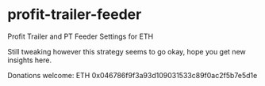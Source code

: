 # profit-trailer-feeder
Profit Trailer and PT Feeder  Settings for ETH

Still tweaking however this strategy seems to go okay, hope you get new insights here.

Donations welcome: 
ETH 
0x046786f9f3a93d109031533c89f0ac2f5b7e5d1e
